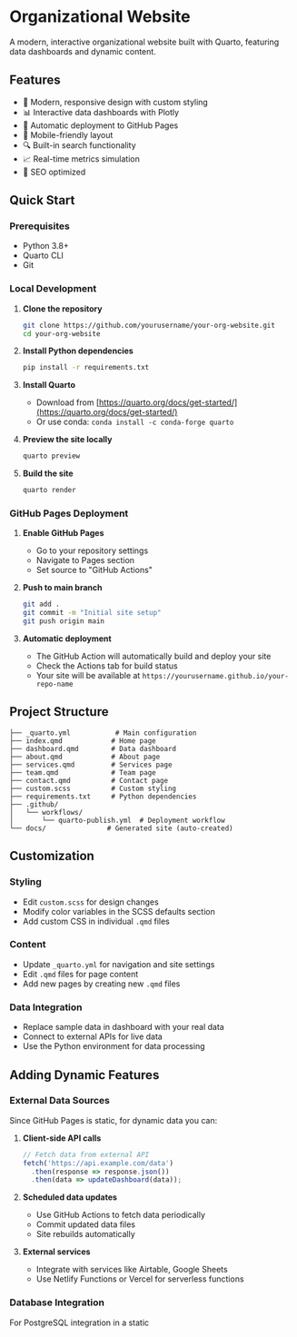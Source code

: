 # Organizational Website

A modern, interactive organizational website built with Quarto, featuring data dashboards and dynamic content.

## Features

- 🎨 Modern, responsive design with custom styling
- 📊 Interactive data dashboards with Plotly
- 🚀 Automatic deployment to GitHub Pages
- 📱 Mobile-friendly layout
- 🔍 Built-in search functionality
- 📈 Real-time metrics simulation
- 🎯 SEO optimized

## Quick Start

### Prerequisites

- Python 3.8+ 
- Quarto CLI
- Git

### Local Development

1. **Clone the repository**
   ```bash
   git clone https://github.com/yourusername/your-org-website.git
   cd your-org-website
   ```

2. **Install Python dependencies**
   ```bash
   pip install -r requirements.txt
   ```

3. **Install Quarto**
   - Download from [https://quarto.org/docs/get-started/](https://quarto.org/docs/get-started/)
   - Or use conda: `conda install -c conda-forge quarto`

4. **Preview the site locally**
   ```bash
   quarto preview
   ```

5. **Build the site**
   ```bash
   quarto render
   ```

### GitHub Pages Deployment

1. **Enable GitHub Pages**
   - Go to your repository settings
   - Navigate to Pages section
   - Set source to "GitHub Actions"

2. **Push to main branch**
   ```bash
   git add .
   git commit -m "Initial site setup"
   git push origin main
   ```

3. **Automatic deployment**
   - The GitHub Action will automatically build and deploy your site
   - Check the Actions tab for build status
   - Your site will be available at `https://yourusername.github.io/your-repo-name`

## Project Structure

```
├── _quarto.yml           # Main configuration
├── index.qmd            # Home page
├── dashboard.qmd        # Data dashboard
├── about.qmd            # About page
├── services.qmd         # Services page
├── team.qmd             # Team page
├── contact.qmd          # Contact page
├── custom.scss          # Custom styling
├── requirements.txt     # Python dependencies
├── .github/
│   └── workflows/
│       └── quarto-publish.yml  # Deployment workflow
└── docs/               # Generated site (auto-created)
```

## Customization

### Styling
- Edit `custom.scss` for design changes
- Modify color variables in the SCSS defaults section
- Add custom CSS in individual `.qmd` files

### Content
- Update `_quarto.yml` for navigation and site settings
- Edit `.qmd` files for page content
- Add new pages by creating new `.qmd` files

### Data Integration
- Replace sample data in dashboard with your real data
- Connect to external APIs for live data
- Use the Python environment for data processing

## Adding Dynamic Features

### External Data Sources
Since GitHub Pages is static, for dynamic data you can:

1. **Client-side API calls**
   ```javascript
   // Fetch data from external API
   fetch('https://api.example.com/data')
     .then(response => response.json())
     .then(data => updateDashboard(data));
   ```

2. **Scheduled data updates**
   - Use GitHub Actions to fetch data periodically
   - Commit updated data files
   - Site rebuilds automatically

3. **External services**
   - Integrate with services like Airtable, Google Sheets
   - Use Netlify Functions or Vercel for serverless functions

### Database Integration
For PostgreSQL integration in a static